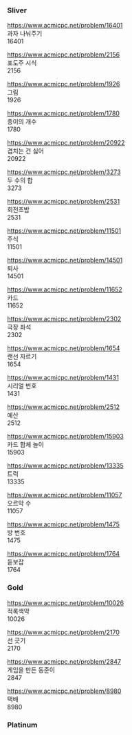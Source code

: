 ### Sliver

https://www.acmicpc.net/problem/16401<br/>
과자 나눠주기<br/>
16401

https://www.acmicpc.net/problem/2156<br/>
포도주 시식<br/>
2156

https://www.acmicpc.net/problem/1926<br/>
그림<br/>
1926

https://www.acmicpc.net/problem/1780<br/>
종이의 개수<br/>
1780

https://www.acmicpc.net/problem/20922<br/>
겹치는 건 싫어<br/>
20922

https://www.acmicpc.net/problem/3273<br/>
두 수의 합<br/>
3273

https://www.acmicpc.net/problem/2531<br/>
회전초밥<br/>
2531

https://www.acmicpc.net/problem/11501<br/>
주식<br/>
11501

https://www.acmicpc.net/problem/14501<br/>
퇴사<br/>
14501

https://www.acmicpc.net/problem/11652<br/>
카드<br/>
11652

https://www.acmicpc.net/problem/2302<br/>
극장 좌석<br/>
2302

https://www.acmicpc.net/problem/1654<br/>
랜선 자르기<br/>
1654

https://www.acmicpc.net/problem/1431<br/>
시리얼 번호<br/>
1431

https://www.acmicpc.net/problem/2512<br/>
예산<br/>
2512

https://www.acmicpc.net/problem/15903<br/>
카드 합체 놀이<br/>
15903

https://www.acmicpc.net/problem/13335<br/>
트럭<br/>
13335

https://www.acmicpc.net/problem/11057<br/>
오르막 수<br/>
11057

https://www.acmicpc.net/problem/1475<br/>
방 번호<br/>
1475

https://www.acmicpc.net/problem/1764<br/>
듣보잡<br/>
1764

### Gold

https://www.acmicpc.net/problem/10026<br/>
적록색약<br/>
10026

https://www.acmicpc.net/problem/2170<br/>
선 긋기<br/>
2170

https://www.acmicpc.net/problem/2847<br/>
게임을 만든 동준이<br/>
2847

https://www.acmicpc.net/problem/8980<br/>
택배<br/>
8980

### Platinum

